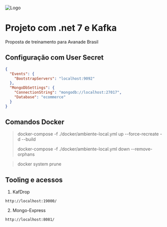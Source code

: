 
![Logo](https://raw.githubusercontent.com/encinecarlos/Ecommerce.Orders/feature/update/img/logo.png?raw=true)

# Projeto com .net 7 e Kafka

Proposta de treinamento para Avanade Brasil

## Configuração com User Secret

```json
{
  "Events": {
    "BootstrapServers": "localhost:9092"
  },
  "MongoDbSettings": {
    "ConnectionString": "mongodb://localhost:27017",
    "Database": "ecommerce"
  }
}
```

## Comandos Docker

> docker-compose -f ./docker/ambiente-local.yml up --force-recreate -d --build
>
>docker-compose -f ./docker/ambiente-local.yml down --remove-orphans

> docker system prune

## Tooling e acessos

1. KafDrop
```
http://localhost:19000/
```

2. Mongo-Express
```
http://localhost:8081/
```
